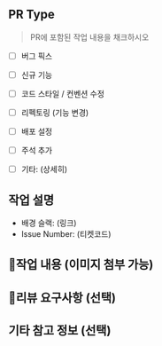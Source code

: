 ## PR Type
> PR에 포함된 작업 내용을 채크하시오

<!-- Please check the one that applies to this PR using "x". -->

- [ ] 버그 픽스
- [ ] 신규 기능
- [ ] 코드 스타일 / 컨벤션 수정
- [ ] 리펙토링 (기능 변경)
- [ ] 배포 설정
- [ ] 주석 추가
- [ ] 기타: (상세히)


## 작업 설명
<!-- Please describe the current behavior that you are modifying, or link to a relevant issue. -->

- 배경 슬랙: (링크)
- Issue Number: (티켓코드)

## 📝작업 내용 (이미지 첨부 가능)
<!-- 상세히 -->

## 💬리뷰 요구사항 (선택)
<!-- 리뷰어가 특별히 봐주었으면 하는사항 -->

## 기타 참고 정보 (선택)

